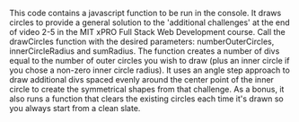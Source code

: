 This code contains a javascript function to be run in the console. It draws circles to provide a general solution to the 'additional challenges' at the end of video 2-5 in the MIT xPRO Full Stack Web Development course.
Call the drawCircles function with the desired parameters: numberOuterCircles, innerCircleRadius and sumRadius.
The function creates a number of divs equal to the number of outer circles you wish to draw (plus an inner circle if you chose a non-zero inner circle radius).
It uses an angle step approach to draw additional divs spaced evenly around the center point of the inner circle to create the symmetrical shapes from that challenge.
As a bonus, it also runs a function that clears the existing circles each time it's drawn so you always start from a clean slate.
